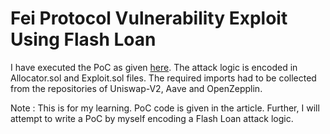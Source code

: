 
# Fei Protocol Vulnerability Exploit Using Flash Loan

I have executed the PoC as given [here](https://medium.com/immunefi/fei-protocol-flashloan-vulnerability-postmortem-7c5dc001affb). The attack logic is encoded in Allocator.sol and Exploit.sol files. The required imports had to be collected from the repositories of Uniswap-V2, Aave and OpenZepplin.

Note : This is for my learning. PoC code is given in the article. Further, I will attempt to write a PoC by myself encoding a Flash Loan attack logic.

